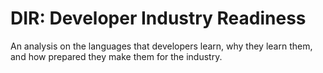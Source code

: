 # DIR: Developer Industry Readiness 
An analysis on the languages that developers learn, why they learn them, and how prepared they make them for the industry.
